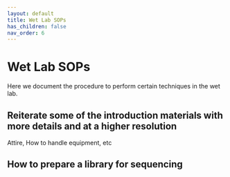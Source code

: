 ```yaml
---
layout: default
title: Wet Lab SOPs
has_children: false
nav_order: 6
---
```


# Wet Lab SOPs

Here we document the procedure to perform certain techniques in the wet lab.

## Reiterate some of the introduction materials with more details and at a higher resolution

Attire, How to handle equipment, etc

## How to prepare a library for sequencing